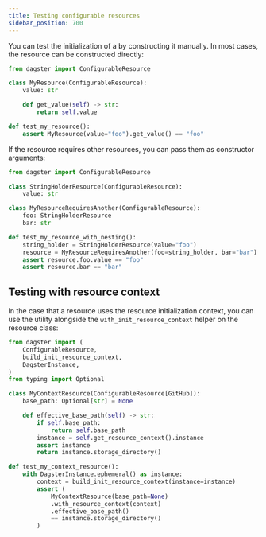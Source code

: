 ```yaml
---
title: Testing configurable resources
sidebar_position: 700
---
```


You can test the initialization of a <PyObject section="resources" object="dagster.ConfigurableResource"/> by constructing it manually. In most cases, the resource can be constructed directly:

```python file=/concepts/resources/pythonic_resources.py startafter=start_new_resource_testing endbefore=end_new_resource_testing dedent=4
from dagster import ConfigurableResource

class MyResource(ConfigurableResource):
    value: str

    def get_value(self) -> str:
        return self.value

def test_my_resource():
    assert MyResource(value="foo").get_value() == "foo"
```

If the resource requires other resources, you can pass them as constructor arguments:

```python file=/concepts/resources/pythonic_resources.py startafter=start_new_resource_testing_with_nesting endbefore=end_new_resource_testing_with_nesting dedent=4
from dagster import ConfigurableResource

class StringHolderResource(ConfigurableResource):
    value: str

class MyResourceRequiresAnother(ConfigurableResource):
    foo: StringHolderResource
    bar: str

def test_my_resource_with_nesting():
    string_holder = StringHolderResource(value="foo")
    resource = MyResourceRequiresAnother(foo=string_holder, bar="bar")
    assert resource.foo.value == "foo"
    assert resource.bar == "bar"
```

## Testing with resource context

In the case that a resource uses the resource initialization context, you can use the <PyObject section="resources" object="dagster.build_init_resource_context"/> utility alongside the `with_init_resource_context` helper on the resource class:

```python file=/concepts/resources/pythonic_resources.py startafter=start_new_resource_testing_with_context endbefore=end_new_resource_testing_with_context dedent=4
from dagster import (
    ConfigurableResource,
    build_init_resource_context,
    DagsterInstance,
)
from typing import Optional

class MyContextResource(ConfigurableResource[GitHub]):
    base_path: Optional[str] = None

    def effective_base_path(self) -> str:
        if self.base_path:
            return self.base_path
        instance = self.get_resource_context().instance
        assert instance
        return instance.storage_directory()

def test_my_context_resource():
    with DagsterInstance.ephemeral() as instance:
        context = build_init_resource_context(instance=instance)
        assert (
            MyContextResource(base_path=None)
            .with_resource_context(context)
            .effective_base_path()
            == instance.storage_directory()
        )
```
